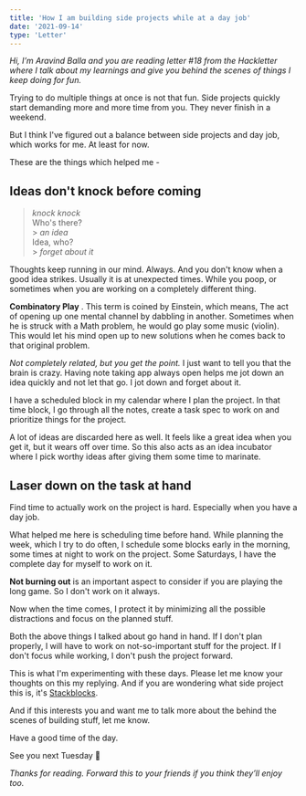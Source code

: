 ```yaml
---
title: 'How I am building side projects while at a day job'
date: '2021-09-14'
type: 'Letter'
---
```


_Hi, I’m Aravind Balla and you are reading letter #18 from the Hackletter where I talk about my learnings and give you behind the scenes of things I keep doing for fun._

Trying to do multiple things at once is not that fun. Side projects quickly start demanding more and more time from you. They never finish in a weekend.

But I think I've figured out a balance between side projects and day job, which works for me. At least for now.

These are the things which helped me -

## Ideas don't knock before coming

> _knock knock_<br/>
> Who's there?<br/> > _an idea_<br/>
> Idea, who?<br/> > _forget about it_

Thoughts keep running in our mind. Always. And you don't know when a good idea strikes. Usually it is at unexpected times. While you poop, or sometimes when you are working on a completely different thing.

**Combinatory Play** . This term is coined by Einstein, which means, The act of opening up one mental channel by dabbling in another. Sometimes when he is struck with a Math problem, he would go play some music (violin). This would let his mind open up to new solutions when he comes back to that original problem.

_Not completely related, but you get the point._ I just want to tell you that the brain is crazy.
Having note taking app always open helps me jot down an idea quickly and not let that go. I jot down and forget about it.

I have a scheduled block in my calendar where I plan the project. In that time block, I go through all the notes, create a task spec to work on and prioritize things for the project.

A lot of ideas are discarded here as well. It feels like a great idea when you get it, but it wears off over time. So this also acts as an idea incubator where I pick worthy ideas after giving them some time to marinate.

## Laser down on the task at hand

Find time to actually work on the project is hard. Especially when you have a day job.

What helped me here is scheduling time before hand. While planning the week, which I try to do often, I schedule some blocks early in the morning, some times at night to work on the project.
Some Saturdays, I have the complete day for myself to work on it.

**Not burning out** is an important aspect to consider if you are playing the long game. So I don't work on it always.

Now when the time comes, I protect it by minimizing all the possible distractions and focus on the planned stuff.

Both the above things I talked about go hand in hand. If I don't plan properly, I will have to work on not-so-important stuff for the project. If I don't focus while working, I don't push the project forward.

This is what I'm experimenting with these days. Please let me know your thoughts on this my replying. And if you are wondering what side project this is, it's [Stackblocks](https://stackblocks.app).

And if this interests you and want me to talk more about the behind the scenes of building stuff, let me know.

Have a good time of the day.

See you next Tuesday 👋

_Thanks for reading. Forward this to your friends if you think they’ll enjoy too._
